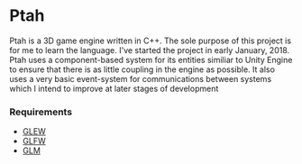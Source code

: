 # Ptah

Ptah is a 3D game engine written in C++. The sole purpose of this project is for me to learn the language. I've started the project in early January, 2018. 
Ptah uses a component-based system for its entities similiar to Unity Engine to ensure that there is as little coupling in the engine as possible.
It also uses a very basic event-system for communications between systems which I intend to improve at later stages of development

### Requirements
- [GLEW](https://github.com/nigels-com/glew)
- [GLFW](https://github.com/glfw/glfw) 
- [GLM](https://github.com/g-truc/glm)